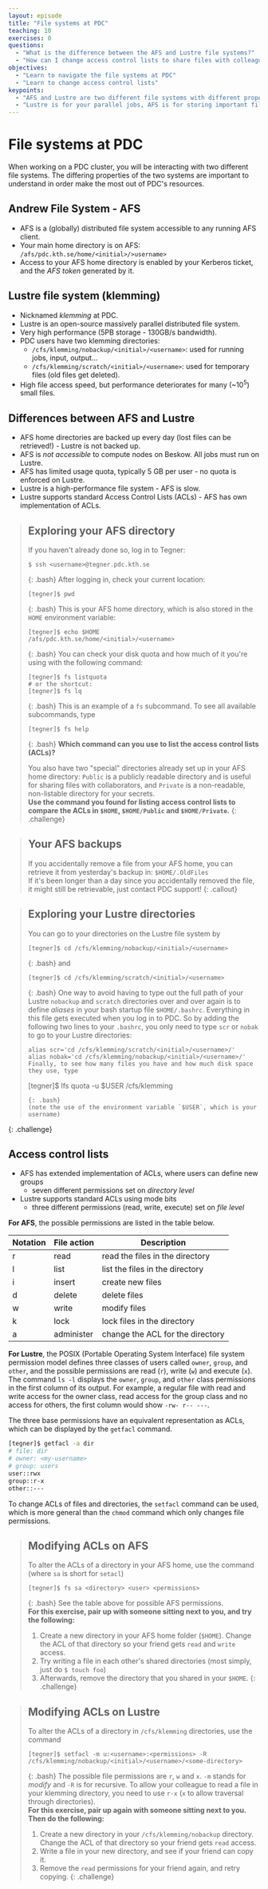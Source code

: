```yaml
---
layout: episode
title: "File systems at PDC"
teaching: 10
exercises: 0
questions:
  - "What is the difference between the AFS and Lustre file systems?"
  - "How can I change access control lists to share files with colleagues?"
objectives:
  - "Learn to navigate the file systems at PDC"
  - "Learn to change access control lists"
keypoints:
  - "AFS and Lustre are two different file systems with different properties"
  - "Lustre is for your parallel jobs, AFS is for storing important files"
---
```


# File systems at PDC

When working on a PDC cluster, you will be interacting with two different file systems. 
The differing properties of the two systems are important to understand in order make the most out 
of PDC's resources.

## Andrew File System - AFS

- AFS is a (globally) distributed file system accessible to any running AFS client.
- Your main home directory is on AFS: `/afs/pdc.kth.se/home/<initial>/>username>`
- Access to your AFS home directory is enabled by your Kerberos ticket, and the *AFS token* generated by it.

## Lustre file system (klemming)

- Nicknamed *klemming* at PDC.
- Lustre is an open-source massively parallel distributed file system.
- Very high performance (5PB storage - 130GB/s bandwidth).
- PDC users have two klemming directories:
  - `/cfs/klemming/nobackup/<initial>/<username>`: used for running jobs, input, output...
  - `/cfs/klemming/scratch/<initial>/<username>`: used for temporary files (old files get deleted).
- High file access speed, but performance deteriorates for many (~10<sup>5</sup>) small files.

## Differences between AFS and Lustre

- AFS home directories are backed up every day (lost files can be retrieved!) - Lustre is not backed up.
- AFS is *not accessible* to compute nodes on Beskow. All jobs must run on Lustre.
- AFS has limited usage quota, typically 5 GB per user - no quota is enforced on Lustre.
- Lustre is a high-performance file system - AFS is slow.
- Lustre supports standard Access Control Lists (ACLs) - AFS has own implementation of ACLs.

> ## Exploring your AFS directory
>
> If you haven't already done so, log in to Tegner:
> ```
> $ ssh <username>@tegner.pdc.kth.se
> ```
> {: .bash}
> After logging in, check your current location:
> ```
> [tegner]$ pwd
> ```
> {: .bash}
> This is your AFS home directory, which is also stored in the `HOME` 
> environment variable:
> ```
> [tegner]$ echo $HOME
> /afs/pdc.kth.se/home/<initial>/<username>
> ```
> {: .bash}
> You can check your disk quota and how much of it you're using
> with the following command:
> ```
> [tegner]$ fs listquota
> # or the shortcut: 
> [tegner]$ fs lq
> ```
> {: .bash}
> This is an example of a `fs` subcommand. To see all 
> available subcommands, type
> ```
> [tegner]$ fs help
> ```
> {: .bash}
> **Which command can you use to list the access control lists (ACLs)?**
> 
> You also have two "special" directories already set up in your AFS 
> home directory: `Public` is a publicly readable directory and is useful 
> for sharing files with collaborators, and `Private` is a non-readable, 
> non-listable directory for your secrets.   
> **Use the command you found for listing access control lists to compare
> the ACLs in `$HOME`, `$HOME/Public` and `$HOME/Private`.**
{: .challenge}


> ## Your AFS backups
> 
> If you accidentally remove a file from your AFS home, you can 
> retrieve it from yesterday's backup in:
> `$HOME/.OldFiles`   
> If it's been longer than a day since you accidentally removed the file, 
> it might still be retrievable, just contact PDC support!
{: .callout}

> ## Exploring your Lustre directories
>
> You can go to your directories on the Lustre file system by
> ```
> [tegner]$ cd /cfs/klemming/nobackup/<initial>/<username>
> ```
> {: .bash}
> and
> ```
> [tegner]$ cd /cfs/klemming/scratch/<initial>/<username>
> ```
> {: .bash}
> One way to avoid having to type out the full path of your Lustre `nobackup` and 
> `scratch` directories over and over again is to define *aliases* in your 
> bash startup file `$HOME/.bashrc`. Everything in this file gets executed 
> when you log in to PDC. So by adding the following two lines to your `.bashrc`, 
> you only need to type `scr` or `nobak` to go to your Lustre directories:
> ```
> alias scr='cd /cfs/klemming/scratch/<initial>/<username>/'
> alias nobak='cd /cfs/klemming/nobackup/<initial>/<username>/'
> Finally, to see how many files you have and how much disk space they use, type 
> ```
> [tegner]$ lfs quota -u $USER /cfs/klemming
> ```
> {: .bash}
> (note the use of the environment variable `$USER`, which is your username)  
{: .challenge}

## Access control lists

- AFS has extended implementation of ACLs, where users can define new groups 
  - seven different permissions set on *directory level*
- Lustre supports standard ACLs using mode bits 
  - three different permissions (read, write, execute) set on *file level*

**For AFS**, the possible permissions are listed in the table below.

|Notation|File action| Description                      |
| ------ | --------- | -------------------------------- |
|r	 | read      | read the files in the directory  |
|l	 | list      | list the files in the directory  |
|i	 | insert    | create new files                 |
|d	 | delete    | delete files                     |
|w	 | write     | modify files                     |
|k	 | lock	     | lock files in the directory      |
|a	 | administer|change the ACL for the directory  |

**For Lustre**, the POSIX (Portable Operating System Interface)
file system permission model defines
three classes of users called `owner`, `group`, and `other`,
and the possible permissions are read (`r`), write (`w`) and execute (`x`).  
The command `ls -l` displays the `owner`, `group`, and `other` class permissions 
in the first column of its output. For example, a regular file with 
read and write access for the owner class, read access for the group class and no 
access for others, the first column would show `-rw- r-- ---`.

The three base permissions have an equivalent representation as ACLs, 
which can be displayed by the `getfacl` command.
```bash
[tegner]$ getfacl -a dir
# file: dir
# owner: <my-username>
# group: users
user::rwx
group::r-x
other::---
```

To change ACLs of files and directories, the `setfacl` command can be used, which is 
more general than the `chmod` command which only changes file permissions.

> ## Modifying ACLs on AFS
>
> To alter the ACLs of a directory in your AFS home, use the command 
> (where `sa` is short for `setacl`)
> ```
> [tegner]$ fs sa <directory> <user> <permissions> 
> ```
> {: .bash}
> See the table above for possible AFS permissions.  
> **For this exercise, pair up with someone sitting next to you, and try the following:**
> 1. Create a new directory in your AFS home folder (`$HOME`). Change the ACL of that 
> directory so your friend gets `read` and `write` access.
> 2. Try writing a file in each other's shared directories (most simply, just do `$ touch foo`)
> 3. Afterwards, remove the directory that you shared in your `$HOME`.
{: .challenge}

> ## Modifying ACLs on Lustre
>
> To alter the ACLs of a directory in `/cfs/klemming` directories, use the command 
> ```
> [tegner]$ setfacl -m u:<username>:<permissions> -R /cfs/klemming/nobackup/<initial>/<username>/<some-directory>
> ```
> {: .bash}
> The possible file permissions are `r`, `w` and `x`. `-m` stands for *modify* and
> `-R` is for recursive.
> To allow your colleague to read a file in your klemming directory, you need to 
> use `r-x` (`x` to allow traversal through directories).  
> **For this exercise, pair up again with someone sitting next to you.**
> **Then do the following:**
> 1. Create a new directory in your `/cfs/klemming/nobackup` directory. 
> Change the ACL of that directory so your friend gets `read` access.
> 2. Write a file in your new directory, and see if your friend can copy it.
> 3. Remove the `read` permissions for your friend again, and retry copying.
{: .challenge}


